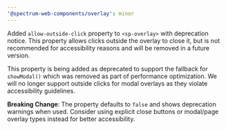 ```yaml
---
'@spectrum-web-components/overlay': minor
---
```


Added `allow-outside-click` property to `<sp-overlay>` with deprecation notice. This property allows clicks outside the overlay to close it, but is not recommended for accessibility reasons and will be removed in a future version.

This property is being added as deprecated to support the fallback for `showModal()` which was removed as part of performance optimization. We will no longer support outside clicks for modal overlays as they violate accessibility guidelines.

**Breaking Change**: The property defaults to `false` and shows deprecation warnings when used. Consider using explicit close buttons or modal/page overlay types instead for better accessibility.
